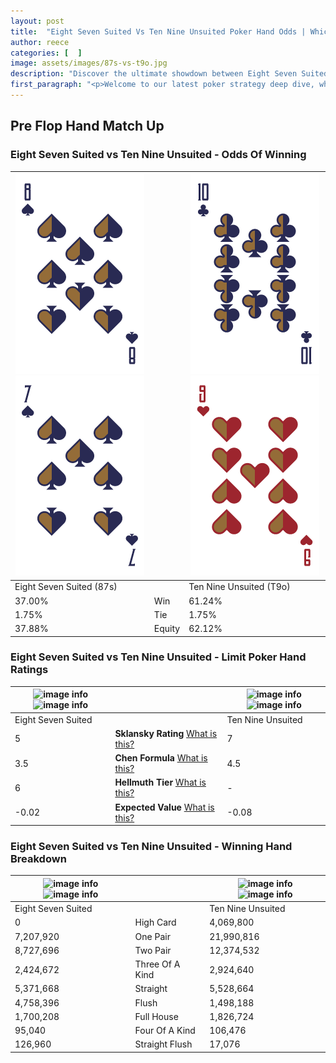 ```yaml
---
layout: post
title:  "Eight Seven Suited Vs Ten Nine Unsuited Poker Hand Odds | Which Is The Better Hand In Poker? A Complete Guide"
author: reece
categories: [  ]
image: assets/images/87s-vs-t9o.jpg
description: "Discover the ultimate showdown between Eight Seven Suited and Ten Nine Unsuited in poker! Uncover the odds, strategies, and scenarios where one hand triumphs over the other. Get ready to up your poker game with this thrilling analysis."
first_paragraph: "<p>Welcome to our latest poker strategy deep dive, where we're pitting two distinct hands against each other in a high-stakes showdown: Eight Seven Suited vs Ten Nine Unsuited.</p><p>In the dynamic world of poker, every decision counts, and knowing which hand holds the upper hand is key to your success at the table.</p><p>In this article, we'll dissect these two hands, explore the scenarios where one dominates the other, and equip you with the knowledge to make strategic choices that can tip the odds in your favor.</p><p>Get ready to unravel the intriguing dynamics of these poker hands and elevate your game to new heights.</p>"
---
```




[comment]: # (sp0)

## Pre Flop Hand Match Up

<div class="table hand-ratings" markdown="1"> 



### Eight Seven Suited vs Ten Nine Unsuited - Odds Of Winning


    
| ![image info](assets/images/hand1/8.png) ![image info](assets/images/hand1/7.png) |  | ![image info](assets/images/hand2/t.png) ![image info](assets/images/hand2/9o.png) |
| -------- | -------- | -------- |
| Eight Seven Suited (87s) |  | Ten Nine Unsuited (T9o) |
| 37.00% | Win | 61.24% |
| 1.75% | Tie | 1.75% |
| 37.88% | Equity | 62.12% |




[comment]: # (sp1)



### Eight Seven Suited vs Ten Nine Unsuited - Limit Poker Hand Ratings


    
| ![image info](https://www.riverpairs.com/assets/images/hand1/8.png) ![image info](https://www.riverpairs.com/assets/images/hand1/7.png) |  | ![image info](https://www.riverpairs.com/assets/images/hand2/t.png) ![image info](https://www.riverpairs.com/assets/images/hand2/9o.png) |
| -------- | -------- | -------- |
| Eight Seven Suited |  | Ten Nine Unsuited |
| 5 | **Sklansky Rating** [What is this?](/sklansky-rating-explained) | 7 |
| 3.5 | **Chen Formula** [What is this?](/chen-formula-explained) | 4.5 |
| 6 | **Hellmuth Tier** [What is this?](/Hellmuth-tier-explained) | - |
| -0.02 | **Expected Value** [What is this?](/expected-value-explained) | -0.08 |




[comment]: # (sp2)



### Eight Seven Suited vs Ten Nine Unsuited - Winning Hand Breakdown


    
| ![image info](https://www.riverpairs.com/assets/images/hand1/8.png) ![image info](https://www.riverpairs.com/assets/images/hand1/7.png) |  | ![image info](https://www.riverpairs.com/assets/images/hand2/t.png) ![image info](https://www.riverpairs.com/assets/images/hand2/9o.png) |
| -------- | -------- | -------- |
| Eight Seven Suited |  | Ten Nine Unsuited |
| 0 | High Card | 4,069,800 |
| 7,207,920 | One Pair | 21,990,816 |
| 8,727,696 | Two Pair | 12,374,532 |
| 2,424,672 | Three Of A Kind | 2,924,640 |
| 5,371,668 | Straight | 5,528,664 |
| 4,758,396 | Flush | 1,498,188 |
| 1,700,208 | Full House | 1,826,724 |
| 95,040 | Four Of A Kind | 106,476 |
| 126,960 | Straight Flush | 17,076 |




[comment]: # (sp3)



</div>

[comment]: # (sp4)



[comment]: # (sp5)

